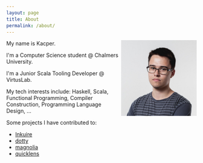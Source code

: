 ```yaml
---
layout: page
title: About
permalink: /about/
---
```


<img style="float: right;max-width: 200px;" src="/img/me.jpg">

My name is Kacper.

I'm a Computer Science student @ Chalmers University.

I'm a Junior Scala Tooling Developer @ VirtusLab.

My tech interests include: Haskell, Scala, Functional Programming, Compiler Construction, Programming Language Design, ...

Some projects I have contributed to:
- [Inkuire](https://github.com/VirtusLab/Inkuire)
- [dotty](https://github.com/lampepfl/dotty)
- [magnolia](https://github.com/softwaremill/magnolia)
- [quicklens](https://github.com/softwaremill/quicklens)
